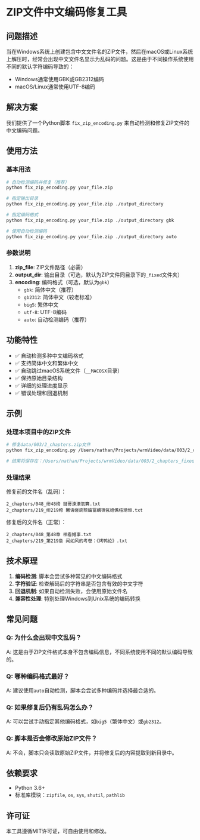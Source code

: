 # ZIP文件中文编码修复工具

## 问题描述

当在Windows系统上创建包含中文文件名的ZIP文件，然后在macOS或Linux系统上解压时，经常会出现中文文件名显示为乱码的问题。这是由于不同操作系统使用不同的默认字符编码导致的：

- Windows通常使用GBK或GB2312编码
- macOS/Linux通常使用UTF-8编码

## 解决方案

我们提供了一个Python脚本 `fix_zip_encoding.py` 来自动检测和修复ZIP文件的中文编码问题。

## 使用方法

### 基本用法

```bash
# 自动检测编码并修复（推荐）
python fix_zip_encoding.py your_file.zip

# 指定输出目录
python fix_zip_encoding.py your_file.zip ./output_directory

# 指定编码格式
python fix_zip_encoding.py your_file.zip ./output_directory gbk

# 使用自动检测编码
python fix_zip_encoding.py your_file.zip ./output_directory auto
```

### 参数说明

1. **zip_file**: ZIP文件路径（必需）
2. **output_dir**: 输出目录（可选，默认为ZIP文件同目录下的`_fixed`文件夹）
3. **encoding**: 编码格式（可选，默认为`gbk`）
   - `gbk`: 简体中文（推荐）
   - `gb2312`: 简体中文（较老标准）
   - `big5`: 繁体中文
   - `utf-8`: UTF-8编码
   - `auto`: 自动检测编码（推荐）

## 功能特性

- ✅ 自动检测多种中文编码格式
- ✅ 支持简体中文和繁体中文
- ✅ 自动跳过macOS系统文件（`__MACOSX`目录）
- ✅ 保持原始目录结构
- ✅ 详细的处理进度显示
- ✅ 错误处理和回退机制

## 示例

### 处理本项目中的ZIP文件

```bash
# 修复data/003/2_chapters.zip文件
python fix_zip_encoding.py /Users/nathan/Projects/wrmVideo/data/003/2_chapters.zip

# 结果将保存在：/Users/nathan/Projects/wrmVideo/data/003/2_chapters_fixed/
```

### 处理结果

修复前的文件名（乱码）：
```
2_chapters/048_绗48绔 鐩哥湅濠氫簨.txt
2_chapters/219_绗219绔 闂诲傞庣殑鑰冨嵎锛氥婄儰楦璁恒.txt
```

修复后的文件名（正常）：
```
2_chapters/048_第48章 相看婚事.txt
2_chapters/219_第219章 闻如风的考卷：《烤鸭论》.txt
```

## 技术原理

1. **编码检测**: 脚本会尝试多种常见的中文编码格式
2. **字符验证**: 检查解码后的字符串是否包含有效的中文字符
3. **回退机制**: 如果自动检测失败，会使用原始文件名
4. **兼容性处理**: 特别处理Windows到Unix系统的编码转换

## 常见问题

### Q: 为什么会出现中文乱码？
A: 这是由于ZIP文件格式本身不包含编码信息，不同系统使用不同的默认编码导致的。

### Q: 哪种编码格式最好？
A: 建议使用`auto`自动检测，脚本会尝试多种编码并选择最合适的。

### Q: 如果修复后仍有乱码怎么办？
A: 可以尝试手动指定其他编码格式，如`big5`（繁体中文）或`gb2312`。

### Q: 脚本是否会修改原始ZIP文件？
A: 不会，脚本只会读取原始ZIP文件，并将修复后的内容提取到新目录中。

## 依赖要求

- Python 3.6+
- 标准库模块：`zipfile`, `os`, `sys`, `shutil`, `pathlib`

## 许可证

本工具遵循MIT许可证，可自由使用和修改。